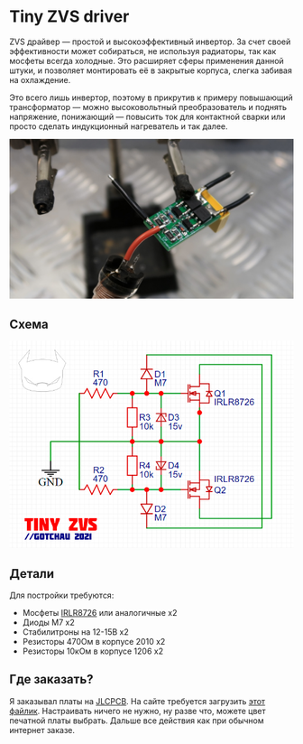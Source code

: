 # Tiny ZVS driver

ZVS драйвер — простой и высокоэффективный инвертор. За счет своей эффективности может собираться, не используя радиаторы, так как мосфеты всегда холодные. Это расширяет сферы применения данной штуки, и позволяет монтировать её в закрытые корпуса, слегка забивая на охлаждение.

Это всего лишь инвертор, поэтому в прикрутив к примеру повышающий трансформатор — можно высоковольтный преобразователь и поднять напряжение, понижающий — повысить ток для контактной сварки или просто сделать индукционный нагреватель и так далее.

![tiny ZVS](https://github.com/gotchau/zvs_tiny/blob/949e58724811cbf6dffbbab3e86f9e11cdd0feda/pics/zvs%20tiny.jpg)

## Cхема
![tiny ZVS scheme](https://github.com/gotchau/zvs_tiny/blob/038e5f3576a4b57a6691a70063cdf3cbf93bc443/pics/zvstiny%20scheme.jpg)

## Детали
Для постройки требуются:
* Мосфеты [IRLR8726](http://got.by/65ntpi) или аналогичные х2
* Диоды М7 х2
* Стабилитроны на 12-15В х2
* Резисторы 470Ом в корпусе 2010 х2
* Резисторы 10кОм в корпусе 1206 х2

## Где заказать?
Я заказывал платы на [JLCPCB](https://jlcpcb.com/GCU). На сайте требуется загрузить [этот файлик](https://github.com/gotchau/zvs_tiny/blob/c36e9f77444c0f5e695eb65faf12f5ec5d531b44/Gerber_ZVS_Tiny%20PCB_2021-12-05.zip). Настраивать ничего не нужно, ну разве что, можете цвет печатной платы выбрать. Дальше все действия как при обычном интернет заказе.
